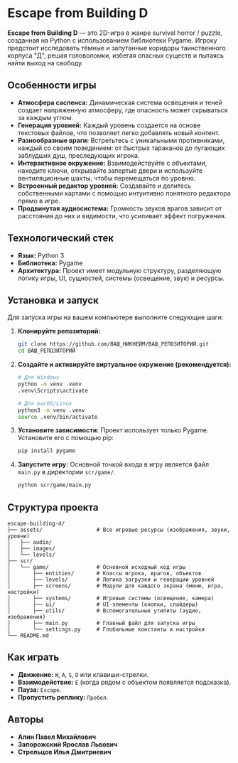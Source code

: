 # Escape from Building D

 <!-- Замените на актуальный скриншот геймплея -->

**Escape from Building D** — это 2D-игра в жанре survival horror / puzzle, созданная на Python с использованием библиотеки Pygame. Игроку предстоит исследовать тёмные и запутанные коридоры таинственного корпуса "Д", решая головоломки, избегая опасных существ и пытаясь найти выход на свободу.

## Особенности игры

- **Атмосфера саспенса:** Динамическая система освещения и теней создает напряженную атмосферу, где опасность может скрываться за каждым углом.
- **Генерация уровней:** Каждый уровень создается на основе текстовых файлов, что позволяет легко добавлять новый контент.
- **Разнообразные враги:** Встретьтесь с уникальными противниками, каждый со своим поведением: от быстрых тараканов до пугающих заблудших душ, преследующих игрока.
- **Интерактивное окружение:** Взаимодействуйте с объектами, находите ключи, открывайте запертые двери и используйте вентиляционные шахты, чтобы перемещаться по уровню.
- **Встроенный редактор уровней:** Создавайте и делитесь собственными картами с помощью интуитивно понятного редактора прямо в игре.
- **Продвинутая аудиосистема:** Громкость звуков врагов зависит от расстояния до них и видимости, что усиливает эффект погружения.

## Технологический стек

- **Язык:** Python 3
- **Библиотека:** Pygame
- **Архитектура:** Проект имеет модульную структуру, разделяющую логику игры, UI, сущностей, системы (освещение, звук) и ресурсы.

## Установка и запуск

Для запуска игры на вашем компьютере выполните следующие шаги:

1.  **Клонируйте репозиторий:**
    ```bash
    git clone https://github.com/ВАШ_НИКНЕЙМ/ВАШ_РЕПОЗИТОРИЙ.git
    cd ВАШ_РЕПОЗИТОРИЙ
    ```

2.  **Создайте и активируйте виртуальное окружение (рекомендуется):**
    ```bash
    # Для Windows
    python -m venv .venv
    .venv\Scripts\activate

    # Для macOS/Linux
    python3 -m venv .venv
    source .venv/bin/activate
    ```

3.  **Установите зависимости:**
    Проект использует только Pygame. Установите его с помощью pip:
    ```bash
    pip install pygame
    ```

4.  **Запустите игру:**
    Основной точкой входа в игру является файл `main.py` в директории `scr/game/`.
    ```bash
    python scr/game/main.py
    ```

## Структура проекта

```
escape-building-d/
├── assets/                 # Все игровые ресурсы (изображения, звуки, уровни)
│   ├── audio/
│   ├── images/
│   └── levels/
├── scr/
│   └── game/               # Основной исходный код игры
│       ├── entities/       # Классы игрока, врагов, объектов
│       ├── levels/         # Логика загрузки и генерации уровней
│       ├── screens/        # Модули для каждого экрана (меню, игра, настройки)
│       ├── systems/        # Игровые системы (освещение, камера)
│       ├── ui/             # UI-элементы (кнопки, слайдеры)
│       ├── utils/          # Вспомогательные утилиты (аудио, изображения)
│       ├── main.py         # Главный файл для запуска игры
│       └── settings.py     # Глобальные константы и настройки
└── README.md
```

## Как играть

- **Движение:** `W`, `A`, `S`, `D` или клавиши-стрелки.
- **Взаимодействие:** `E` (когда рядом с объектом появляется подсказка).
- **Пауза:** `Escape`.
- **Пропустить реплику:** `Пробел`.

## Авторы

- **Алин Павел Михайлович**
- **Запорожский Ярослав Львович**
- **Стрельцов Илья Дмитриевич**
